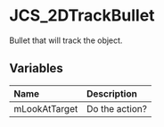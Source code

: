 # JCS_2DTrackBullet

Bullet that will track the object.

## Variables

| Name | Description |
|:---|:---|
| mLookAtTarget | Do the action? |

